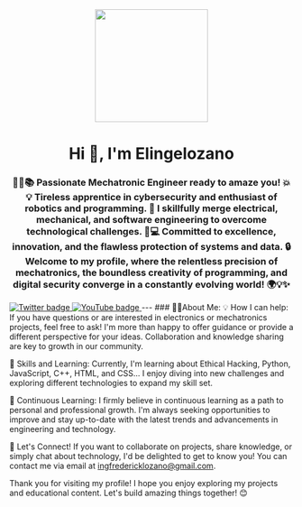 <div id="header" align="center">
  <img src="https://giphy.com/gifs/13HgwGsXF0aiGY" width="200"/>
  <h1 aling="center"> Hi 👋, I'm Elingelozano</h1>
  <h3 aling="center">🔧🤖📚 Passionate Mechatronic Engineer ready to amaze you! 💥💡 Tireless apprentice in cybersecurity and enthusiast       of robotics and programming. 🚀 I skillfully merge electrical, mechanical, and software engineering to overcome technological               challenges. 💪💻 Committed to excellence, innovation, and the flawless protection of systems and data. 🔒 Welcome to my profile, 
    where the relentless precision of mechatronics, the boundless creativity of programming, and digital security converge in a constantly       evolving world! 🌍💡✨
  </h3>
</div
<div id="badges" align="center">
  <a href="https://twitter.com/FREDERICKLOZA14" target="_blank">
  <img src="https://img.shields.io/twitter/url?url=https%3A%2F%2Ftwitter.com%2FFREDERICKLOZA14&style=piso&logo=twitter&logoColor=azul&label=TWITTER&color=abcdef"
  alt="Twitter badge" />
  </a>
   <a href="https://www.youtube.com/channel/UCUiCC8V7dfOqVDS-1pG_5tg" target="_blank">
  <img src="https://img.shields.io/youtube/channel/subscribers/UCUiCC8V7dfOqVDS-1pG_5tg?label=YouTube"
  alt="YouTube badge" />
   </a>
</div>
---
### 👨‍💻About Me:
💡 How I can help:
If you have questions or are interested in electronics or mechatronics projects, feel free to ask! I'm more than happy to offer guidance or provide a different perspective for your ideas. Collaboration and knowledge sharing are key to growth in our community.

🔧 Skills and Learning:
Currently, I'm learning about Ethical Hacking, Python, JavaScript, C++, HTML, and CSS... I enjoy diving into new challenges and exploring different technologies to expand my skill set.

🌱 Continuous Learning:
I firmly believe in continuous learning as a path to personal and professional growth. I'm always seeking opportunities to improve and stay up-to-date with the latest trends and advancements in engineering and technology.

📢 Let's Connect!
If you want to collaborate on projects, share knowledge, or simply chat about technology, I'd be delighted to get to know you! You can contact me via email at ingfredericklozano@gmail.com.

Thank you for visiting my profile! I hope you enjoy exploring my projects and educational content. Let's build amazing things together! 😊
